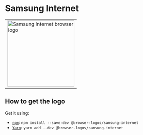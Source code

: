 Samsung Internet
================

<!-- markdownlint-disable line-length no-inline-html -->
<table>
    <tr height=230>
        <td>
            <a href="https://github.com/alrra/browser-logos/tree/b85808cc46ca6880b8d1cd02dc7e1fa559670bda/src/samsung-internet">
                <img width=220 src="https://raw.githubusercontent.com/alrra/browser-logos/b85808cc46ca6880b8d1cd02dc7e1fa559670bda/src/samsung-internet/samsung-internet.svg?sanitize=true" alt="Samsung Internet browser logo">
            </a>
        </td>
    </tr>
</table>
<!-- markdownlint-enable line-length no-inline-html -->

How to get the logo
-------------------

Get it using:

* [`npm`][npm]: `npm install --save-dev @browser-logos/samsung-internet`
* [`Yarn`][yarn]: `yarn add --dev @browser-logos/samsung-internet`

<!-- Link labels: -->

[npm]: https://www.npmjs.com/
[yarn]: https://yarnpkg.com/
